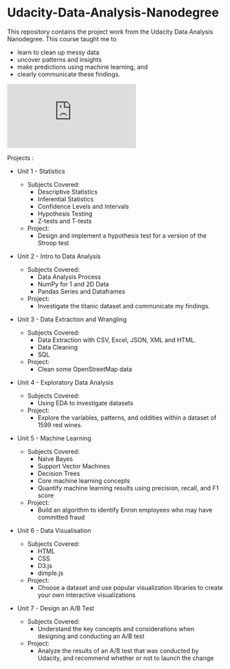# Udacity-Data-Analysis-Nanodegree
This repository contains the project work from the Udacity Data Analysis Nanodegree. This course taught me to
- learn to clean up messy data
- uncover patterns and insights
- make predictions using machine learning, and 
- clearly communicate these findings.

![Alt text](https://github.com/IwanThomas/Udacity-Data-Analysis-Nanodegree/certificate.pdf)

Projects :
- Unit 1 - Statistics
  - Subjects Covered:
      - Descriptive Statistics
      - Inferential Statistics
      - Confidence Levels and Intervals
      - Hypothesis Testing
      - Z-tests and T-tests
  - Project:
      - Design and implement a hypothesis test for a version of the Stroop test

- Unit 2 - Intro to Data Analysis
  - Subjects Covered:
      - Data Analysis Process
      - NumPy for 1 and 2D Data
      - Pandas Series and Dataframes
  - Project:
      - Investigate the titanic dataset and communicate my findings.

- Unit 3 - Data Extraction and Wrangling
  - Subjects Covered:
      - Data Extraction with CSV, Excel, JSON, XML and HTML.
      - Data Cleaning
      - SQL
  - Project:
      - Clean some OpenStreetMap data
      
- Unit 4 - Exploratory Data Analysis 
  - Subjects Covered:
      - Using EDA to investigate datasets
  - Project:
      - Explore the variables, patterns, and oddities within a dataset of 1599 red wines.

- Unit 5 - Machine Learning
  - Subjects Covered:
      - Naive Bayes
      - Support Vector Machines
      - Decision Trees
      - Core machine learning concepts
      - Quantify machine learning results using precision, recall, and F1 score
  - Project:
      - Build an algorithm to identify Enron employees who may have committed fraud
  
- Unit 6 - Data Visualisation
  - Subjects Covered:
      - HTML
      - CSS
      - D3.js
      - dimple.js
  - Project:
      - Choose a dataset and use popular visualization libraries to create your own interactive visualizations
  
- Unit 7 - Design an A/B Test
  - Subjects Covered:
      - Understand the key concepts and considerations when designing and conducting an A/B test
  - Project:
      - Analyze the results of an A/B test that was conducted by Udacity, and recommend whether or not to launch the change

